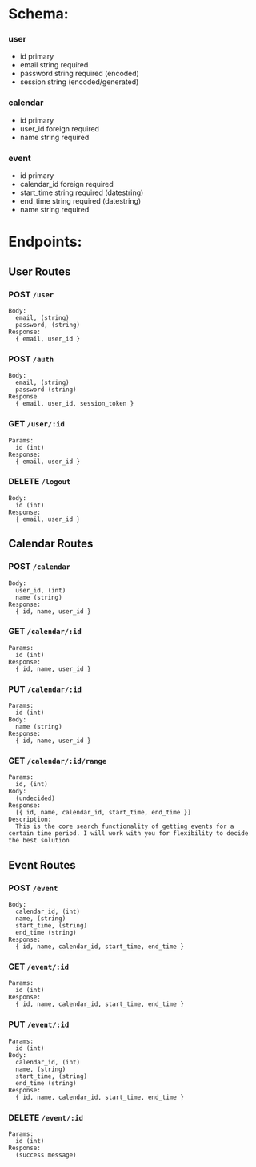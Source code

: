 # Schema:
### user
  - id primary
  - email string required
  - password string required (encoded)
  - session string (encoded/generated)

### calendar
  - id primary
  - user_id foreign required
  - name string required

### event
  - id primary
  - calendar_id foreign required
  - start_time string required (datestring)
  - end_time string required (datestring)
  - name string required

# Endpoints:
## User Routes
### POST `/user`
    Body:
      email, (string)
      password, (string)
    Response:
      { email, user_id }

### POST `/auth`
    Body:
      email, (string)
      password (string)
    Response
      { email, user_id, session_token }

### GET `/user/:id`
    Params:
      id (int)
    Response:
      { email, user_id }

### DELETE `/logout`
    Body:
      id (int)
    Response:
      { email, user_id }

## Calendar Routes
### POST `/calendar`
    Body:
      user_id, (int)
      name (string)
    Response:
      { id, name, user_id }

### GET `/calendar/:id`
    Params:
      id (int)
    Response:
      { id, name, user_id }

### PUT `/calendar/:id`
    Params:
      id (int)
    Body:
      name (string)
    Response:
      { id, name, user_id }

### GET `/calendar/:id/range`
    Params:
      id, (int)
    Body:
      (undecided)
    Response:
      [{ id, name, calendar_id, start_time, end_time }]
    Description:
      This is the core search functionality of getting events for a certain time period. I will work with you for flexibility to decide the best solution


## Event Routes
### POST `/event`
    Body:
      calendar_id, (int)
      name, (string)
      start_time, (string)
      end_time (string)
    Response:
      { id, name, calendar_id, start_time, end_time }

### GET `/event/:id`
    Params:
      id (int)
    Response:
      { id, name, calendar_id, start_time, end_time }

### PUT `/event/:id`
    Params:
      id (int)
    Body:
      calendar_id, (int)
      name, (string)
      start_time, (string)
      end_time (string)
    Response:
      { id, name, calendar_id, start_time, end_time }

### DELETE `/event/:id`
    Params:
      id (int)
    Response:
      (success message)
